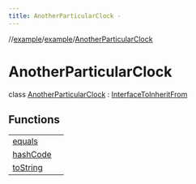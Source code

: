 ```yaml
---
title: AnotherParticularClock -
---
```

//[example](../../index.html)/[example](../index.html)/[AnotherParticularClock](index.html)



# AnotherParticularClock  
class [AnotherParticularClock](index.html) : [InterfaceToInheritFrom](../-interface-to-inherit-from.html)

## Functions  


| | |
|---|---|
| [equals](https://kotlinlang.org/api/latest/jvm/stdlib/kotlin/-any/equals.html)| |
| [hashCode](https://kotlinlang.org/api/latest/jvm/stdlib/kotlin/-any/hash-code.html)| |
| [toString](https://kotlinlang.org/api/latest/jvm/stdlib/kotlin/-any/to-string.html)| |



